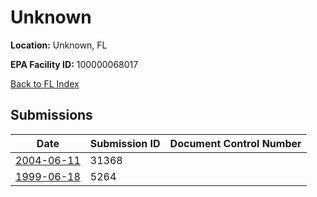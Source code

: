 # Unknown

**Location:** Unknown, FL

**EPA Facility ID:** 100000068017

[Back to FL Index](../../index.md)

## Submissions

| Date | Submission ID | Document Control Number |
|------|--------------|-------------------------|
| [2004-06-11](submissions/31368.md) | 31368 |  |
| [1999-06-18](submissions/5264.md) | 5264 |  |
